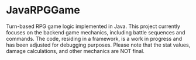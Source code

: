 # JavaRPGGame
Turn-based RPG game logic implemented in Java. This project currently focuses on the backend game mechanics, including battle sequences and commands. The code, residing in a framework, is a work in progress and has been adjusted for debugging purposes. Please note that the stat values, damage calculations, and other mechanics are NOT final. 
